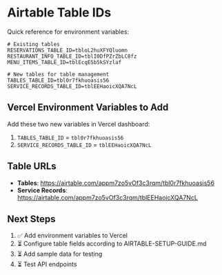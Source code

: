 # Airtable Table IDs

Quick reference for environment variables:

```env
# Existing tables
RESERVATIONS_TABLE_ID=tbloL2huXFYQluomn
RESTAURANT_INFO_TABLE_ID=tblI0DfPZrZbLC8fz
MENU_ITEMS_TABLE_ID=tblEcqE5b5kSYzlaf

# New tables for table management
TABLES_TABLE_ID=tbl0r7fkhuoasis56
SERVICE_RECORDS_TABLE_ID=tblEEHaoicXQA7NcL
```

## Vercel Environment Variables to Add

Add these two new variables in Vercel dashboard:

1. `TABLES_TABLE_ID` = `tbl0r7fkhuoasis56`
2. `SERVICE_RECORDS_TABLE_ID` = `tblEEHaoicXQA7NcL`

## Table URLs

- **Tables**: https://airtable.com/appm7zo5vOf3c3rqm/tbl0r7fkhuoasis56
- **Service Records**: https://airtable.com/appm7zo5vOf3c3rqm/tblEEHaoicXQA7NcL

## Next Steps

1. ✅ Add environment variables to Vercel
2. ⏳ Configure table fields according to AIRTABLE-SETUP-GUIDE.md
3. ⏳ Add sample data for testing
4. ⏳ Test API endpoints
